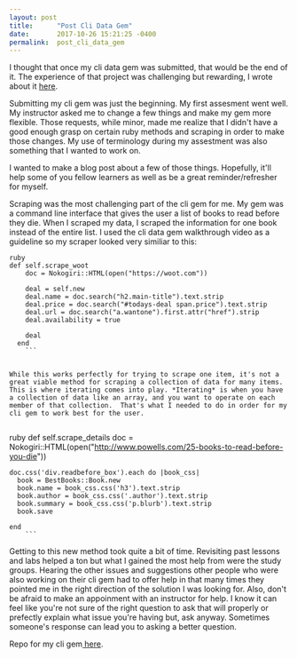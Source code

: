 ```yaml
---
layout: post
title:      "Post Cli Data Gem"
date:       2017-10-26 15:21:25 -0400
permalink:  post_cli_data_gem
---
```



I thought that once my cli data gem was submitted, that would be the end of it. The experience of that project was challenging but rewarding, I wrote about it [here](http://siobhanannalise.com/2017/08/31/the_cli_data_gem_crossroads/).

Submitting my cli gem was just the beginning. My first assesment went well. My instructor asked me to change a few things and make my gem more flexible. Those requests, while minor, made me realize that I didn't have a good enough grasp on certain ruby methods and scraping in order to make those changes. My use of terminology during my assestment was also something that I wanted to work on.

I wanted to make a blog post about a few of those things. Hopefully, it'll help some of you fellow learners as well as be a great reminder/refresher for myself. 

Scraping was the most challenging part of the cli gem for me. My gem was a command line interface that gives the user a list of books to read before they die. When I scraped my data, I scraped the information for one book instead of the entire list. I used the cli data gem walkthrough video as a guideline so my scraper looked very similiar to this:

```
ruby 
def self.scrape_woot
    doc = Nokogiri::HTML(open("https://woot.com"))

    deal = self.new
    deal.name = doc.search("h2.main-title").text.strip
    deal.price = doc.search("#todays-deal span.price").text.strip
    deal.url = doc.search("a.wantone").first.attr("href").strip
    deal.availability = true

    deal
  end
	```
	
	
While this works perfectly for trying to scrape one item, it's not a great viable method for scraping a collection of data for many items. This is where iterating comes into play. *Iterating* is when you have a collection of data like an array, and you want to operate on each member of that collection.  That's what I needed to do in order for my cli gem to work best for the user. 


```
ruby
 def self.scrape_details
    doc = Nokogiri::HTML(open("http://www.powells.com/25-books-to-read-before-you-die"))

    doc.css('div.readbefore_box').each do |book_css|
      book = BestBooks::Book.new
      book.name = book_css.css('h3').text.strip
      book.author = book_css.css('.author').text.strip
      book.summary = book_css.css('p.blurb').text.strip
      book.save

    end
		```
		
Getting to this new method took quite a bit of time. Revisiting past lessons and labs helped a ton but what I gained the most help from were the study groups. Hearing the other issues and suggestions other people who were also working on their cli gem had to offer help in that many times they pointed me in the right direction of the solution I was looking for. Also, don't be afraid to make an appoinment with an instructor for help. I know it can feel like you're not sure of the right question to ask that will properly or prefectly explain what issue you're having but, ask anyway. Sometimes someone's response can lead you to asking a better question. 

Repo for my cli gem[ here](http://https://github.com/Eclecticdynasty/best_books_cli).
	

	

	



